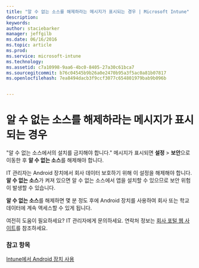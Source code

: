 ```yaml
---
title: "알 수 없는 소스를 해제하라는 메시지가 표시되는 경우 | Microsoft Intune"
description: 
keywords: 
author: staciebarker
manager: jeffgilb
ms.date: 06/16/2016
ms.topic: article
ms.prod: 
ms.service: microsoft-intune
ms.technology: 
ms.assetid: c7a10998-9aa6-4bc0-8405-27a30c61bca7
ms.sourcegitcommit: b76c04545b9b26a0e2470b95a3f5ac0a81b07817
ms.openlocfilehash: 7ea8494dacb3f9ccf3077c654801979bab9b096b


---
```


# 알 수 없는 소스를 해제하라는 메시지가 표시되는 경우

"알 수 없는 소스에서의 설치를 금지해야 합니다." 메시지가 표시되면 **설정** > **보안**으로 이동한 후 **알 수 없는 소스**를 해제해야 합니다. 

IT 관리자는 Android 장치에서 회사 데이터 보호하기 위해 이 설정을 해제해야 합니다. **알 수 없는 소스**가 켜져 있으면 알 수 없는 소스에서 앱을 설치할 수 있으므로 보안 위험이 발생할 수 있습니다.

**알 수 없는 소스**를 해제하면 몇 분 정도 후에 Android 장치를 사용하여 회사 또는 학교 데이터에 계속 액세스할 수 있게 됩니다.

여전히 도움이 필요하세요? IT 관리자에게 문의하세요. 연락처 정보는 [회사 포털 웹 사이트](http://portal.manage.microsoft.com)를 참조하세요.

### 참고 항목
[Intune에서 Android 장치 사용](using-your-android-device-with-intune.md)



<!--HONumber=Jun16_HO3-->


